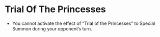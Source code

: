 # Trial Of The Princesses

*   You cannot activate the effect of “Trial of the Princesses” to Special Summon during your opponent’s turn.

